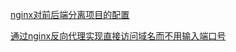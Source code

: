 [nginx对前后端分离项目的配置](https://qiming.info/nginx对前后端分离项目的配置/)

[通过nginx反向代理实现直接访问域名而不用输入端口号](https://qiming.info/通过nginx反向代理实现直接访问域名而不用输入端口号/)

